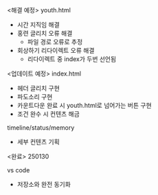 <해결 예정>
youth.html
- 시간 지직임 해결
- 홍련 글리치 오류 해결
    - 파일 경로 오류로 추정
- 회상하기 리다이렉트 오류 해결
    - 리다이렉트 중 index가 두번 선언됨

<업데이트 예정>
index.html
- 헤더 글리치 구현
- 파도소리 구현
- 카운트다운 완료 시 youth.html로 넘어가는 버튼 구현
- 조건 완수 시 컨텐츠 해금


timeline/status/memory
- 세부 컨텐츠 기획



<완료>
250130 

vs code
- 저장소와 완전 동기화